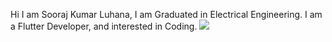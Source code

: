 Hi I am Sooraj Kumar Luhana,
I am Graduated in Electrical Engineering.
I am a Flutter Developer,
and interested in Coding.
<img src="https://i2.wp.com/allhtaccess.info/wp-content/uploads/2018/03/programming.gif?fit=1281%2C716&ssl=1.gif"/>
